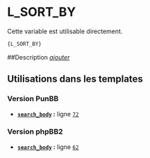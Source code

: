 # L_SORT_BY


Cette variable est utilisable directement.

```html
{L_SORT_BY}
```

##Description
[*ajouter*](https://fa-tvars.appspot.com/var/L_SORT_BY)

## Utilisations dans les templates

### Version PunBB
* __[`search_body`](../tpl/var/punbb/search_body.md#readme) :__ ligne [`72`](../tpl/src/punbb/search_body.tpl#L72)

### Version phpBB2
* __[`search_body`](../tpl/var/subsilver/search_body.md#readme) :__ ligne [`62`](../tpl/src/subsilver/search_body.tpl#L62)